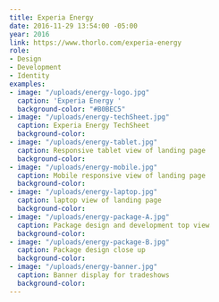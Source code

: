 ```yaml
---
title: Experia Energy
date: 2016-11-29 13:54:00 -05:00
year: 2016
link: https://www.thorlo.com/experia-energy
role:
- Design
- Development
- Identity
examples:
- image: "/uploads/energy-logo.jpg"
  caption: 'Experia Energy '
  background-color: "#B0BEC5"
- image: "/uploads/energy-techSheet.jpg"
  caption: Experia Energy TechSheet
  background-color: 
- image: "/uploads/energy-tablet.jpg"
  caption: Responsive tablet view of landing page
  background-color: 
- image: "/uploads/energy-mobile.jpg"
  caption: Mobile responsive view of landing page
  background-color: 
- image: "/uploads/energy-laptop.jpg"
  caption: laptop view of landing page
  background-color: 
- image: "/uploads/energy-package-A.jpg"
  caption: Package design and development top view
  background-color: 
- image: "/uploads/energy-package-B.jpg"
  caption: Package design close up
  background-color: 
- image: "/uploads/energy-banner.jpg"
  caption: Banner display for tradeshows
  background-color: 
---
```


